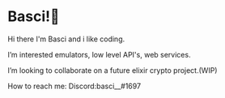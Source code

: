 # Basci!🦆

Hi there I'm Basci and i like coding.

I’m interested emulators, low level API's, web services.

I’m looking to collaborate on a future elixir crypto project.(WIP)

How to reach me: Discord:basci__#1697

